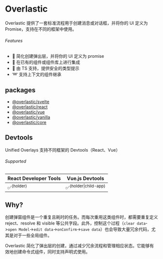# Overlastic

Overlastic 提供了一套标准流程用于创建消息或对话框，并将你的 UI 定义为 Promise，支持在不同的框架中使用。

###### Features

- 💫 简化创建弹出层，并将你的 UI 定义为 promise
- 🧩 在已有的组件或组件库上进行集成
- 🦾 由 TS 支持，提供安全的类型提示
- ➿ 支持上下文的组件继承

## packages

- [@overlastic/svelte](/zh/svelte/)
- [@overlastic/react](/zh/react/)
- [@overlastic/vue](/zh/vue/)
- [@overlastic/vanilla](/zh/element/)
- [@overlastic/core](/zh/functions/constructor.html)

## Devtools

Unified Overlays 支持不同框架的 Devtools（React、Vue）

###### Supported

| React Developer Tools | Vue.js Devtools                  |
| --------------------- | -------------------------------- |
| ✅<sup>(holder)</sup> | ✅<sup>(holder\|child-app)</sup> |

## Why?

创建弹窗组件是一个重复且耗时的任务。而每次重用这类组件时，都需要重复定义 reject、resolve 和 visible 等公共字段。此外，控制这个过程（`clear data`->`open Model`->`edit data`->`onConfirm`->`save data`）也会导致大量冗余代码，尤其是对于一些全局组件。

Overlastic 简化了弹出层的创建，通过减少冗余流程和管理相应状态。它能够有效地创建命令式组件，同时支持声明式使用。
